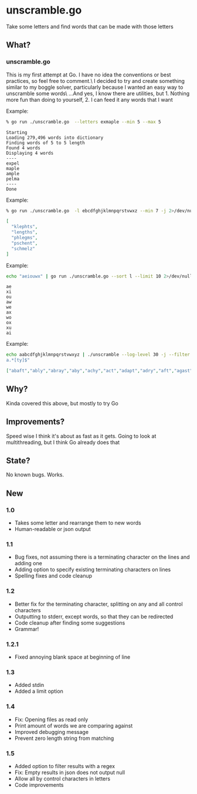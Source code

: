 # unscramble.go

Take some letters and find words that can be made with those letters

## What?
### unscramble.go
This is my first attempt at Go.  I have no idea the conventions or best practices, so feel free to comment.\ 
I decided to try and create something similar to my boggle solver, particularly because I wanted an easy way to unscramble some words\ 
...And yes, I know there are utilities, but 1.  Nothing more fun than doing to yourself, 2. I can feed it any words that I want

Example:
```bash
% go run ./unscramble.go  --letters exmaple --min 5 --max 5
```
``` ignorelang
Starting
Loading 279,496 words into dictionary
Finding words of 5 to 5 length
Found 4 words
Displaying 4 words
----
expel
maple
ample
pelma
----
Done
```

Example:
```bash
% go run ./unscramble.go  -l ebcdfghjklmnpqrstvwxz --min 7 -j 2>/dev/null | jq .
```
``` json
[
  "klephts",
  "lengths",
  "phlegms",
  "pschent",
  "schmelz"
]
```
Example:
```bash
echo "aeiouwx" | go run ./unscramble.go --sort l --limit 10 2>/dev/null
```
``` ignorelang
ae
xi
ou
aw
we
ax
wo
ox
xu
ai
```
Example:
```bash
echo aabcdfghjklmnpqrstvwxyz | ./unscramble --log-level 30 -j --filter "^
a.*[ty]$"
```
``` json
["abaft","ably","abray","aby","achy","act","adapt","adry","aft","agast","aghast","agly","alant","alary","alay","alky","alt","alway","ambary","ambry","amply","analyst","anarchy","angary","angry","angst","angsty","ant","antsy","any","apart","apathy","apay","apt","aptly","arblast","archly","archway","arhat","army","arsy","art","artsy","arty","ary","ashplant","ashtray","ashy","askant","aslant","asphalt","astray","asway","at","ataxy","avant","avast","away","awfy","awmry","awny","awry","ay"]
```

## Why?
Kinda covered this above, but mostly to try Go

## Improvements?
Speed wise I think it's about as fast as it gets.  Going to look at multithreading, but I think Go already does that

## State?
No known bugs.  Works.  

## New
### 1.0
- Takes some letter and rearrange them to new words
- Human-readable or json output
### 1.1
- Bug fixes, not assuming there is a terminating character on the lines and adding one
- Adding option to specify existing terminating characters on lines
- Spelling fixes and code cleanup
### 1.2
- Better fix for the terminating character, splitting on any and all control characters
- Outputting to stderr, except words, so that they can be redirected
- Code cleanup after finding some suggestions
- Grammar!
### 1.2.1
- Fixed annoying blank space at beginning of line
### 1.3
- Added stdin
- Added a limit option
### 1.4
- Fix: Opening files as read only
- Print amount of words we are comparing against
- Improved debugging message
- Prevent zero length string from matching
### 1.5
- Added option to filter results with a regex
- Fix: Empty results in json does not output null
- Allow all by control characters in letters
- Code improvements
